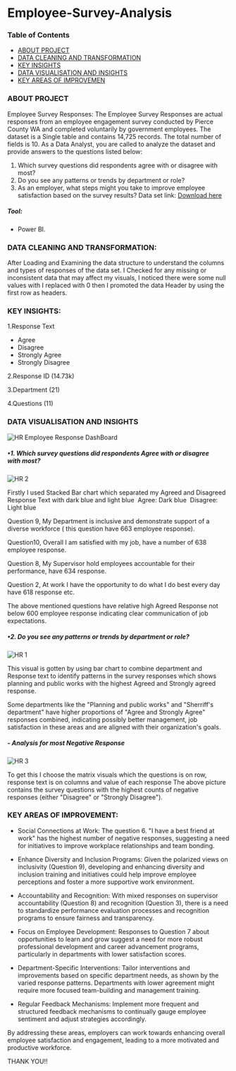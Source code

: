# Employee-Survey-Analysis

### Table of Contents
- [ABOUT PROJECT](#about-project)
- [DATA CLEANING AND TRANSFORMATION](#data-cleaning-and-transformation)
- [KEY INSIGHTS](#key-insights)
- [DATA VISUALISATION AND INSIGHTS](#data=visualisation-and-insghts)
- [KEY AREAS OF IMPROVEMEN](#key-areas-of-improvement)

### ABOUT PROJECT
Employee Survey Responses:
The Employee Survey Responses are actual responses from an employee engagement survey conducted by Pierce County WA and completed voluntarily by government employees. The dataset is a Single table and contains 14,725 records. The total number of fields is 10. As a Data Analyst, you are called to analyze the dataset and provide answers to the questions listed below:

1. Which survey questions did respondents agree with or disagree with most?
2. Do you see any patterns or trends by department or role?
3. As an employer, what steps might you take to improve employee satisfaction based on the survey results?
Data set link: [Download here](https://docs.google.com/spreadsheets/d/1nbhfp2ModgqDAPveYQG9CknRw2PYJQxbOTs3xSKOB)

##### Tool:
- Power BI.
 
### DATA CLEANING AND TRANSFORMATION:
After Loading and Examining the data structure to understand the columns and types of responses of the data set. I Checked for any missing or inconsistent data that may affect my visuals, I noticed there were some null values with I replaced with 0 then I promoted the data Header by using the first row as headers.
### KEY INSIGHTS:

1.Response Text

- Agree
- Disagree
- Strongly Agree
- Strongly Disagree
  
2.Response ID (14.73k)

3.Department (21)

4.Questions (11)

### DATA VISUALISATION AND INSIGHTS


![HR Employee Response DashBoard](https://github.com/confilovydovy/Employee-Survey-Analysis/assets/7013375/bf5f7b4a-b996-4235-b034-423cd5383a19)


##### •1. Which survey questions did respondents Agree with or disagree with most?

![HR 2](https://github.com/confilovydovy/Employee-Survey-Analysis/assets/7013375/b2845726-dd0c-4814-b0ea-00e1af44807e)


Firstly I used Stacked Bar chart which separated my Agreed and Disagreed Response Text with dark blue and light blue
 Agree: Dark blue
 Disagree: Light blue
 
Question 9, My Department is inclusive and demonstrate support of a diverse workforce ( this question have 663 employee response).

Question10, Overall I am satisfied with my job, have a number of 638 employee response.

Question 8, My Supervisor hold employees accountable for their performance, have 634 response.

Question 2, At work I have the opportunity to do what I do best every day have 618 response etc.

The above mentioned questions have relative high Agreed Response not below 600 employee response indicating clear communication of job expectations.

##### •2. Do you see any patterns or trends by department or role?

![HR 1](https://github.com/confilovydovy/Employee-Survey-Analysis/assets/7013375/56392547-8e86-431f-b1e9-a529be02c066)


This visual is gotten by using bar chart to combine department and Response text to identify patterns in the survey responses which shows planning and public works with the highest Agreed and Strongly agreed response.

Some departments like the "Planning and public works" and "Sherriff's department" have higher proportions of "Agree and Strongly Agree" responses combined, indicating possibly better management, job satisfaction in these areas and are aligned with their organization's goals.

##### - Analysis for most Negative Response


![HR 3](https://github.com/confilovydovy/Employee-Survey-Analysis/assets/7013375/b11b6362-6c0f-40ee-9881-19919f5d0e6f)


To get this I choose the matrix visuals which the questions is on row, response text is on columns and value of each response
The above picture contains the survey questions with the highest counts of negative responses (either "Disagree" or "Strongly Disagree").

### KEY AREAS OF IMPROVEMENT:

- Social Connections at Work: The question 6. "I have a best friend at work" has the highest number of negative responses, suggesting a need for initiatives to improve workplace relationships and team bonding.

- Enhance Diversity and Inclusion Programs: Given the polarized views on inclusivity (Question 9), developing and enhancing diversity and inclusion training and initiatives could help improve employee perceptions and foster a more supportive work environment.

- Accountability and Recognition: With mixed responses on supervisor accountability (Question 8) and recognition (Question 3), there is a need to standardize performance evaluation processes and recognition programs to ensure fairness and transparency.

- Focus on Employee Development: Responses to Question 7 about opportunities to learn and grow suggest a need for more robust professional development and career advancement programs, particularly in departments with lower satisfaction scores.

- Department-Specific Interventions: Tailor interventions and improvements based on specific department needs, as shown by the varied response patterns. Departments with lower agreement might require more focused team-building and management training.

- Regular Feedback Mechanisms: Implement more frequent and structured feedback mechanisms to continually gauge employee sentiment and adjust strategies accordingly.
  
By addressing these areas, employers can work towards enhancing overall employee satisfaction and engagement, leading to a more motivated and productive workforce.


THANK YOU!!
